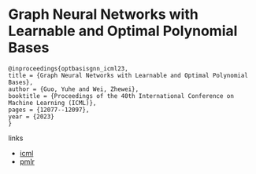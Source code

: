 # Graph Neural Networks with Learnable and Optimal Polynomial Bases

```
@inproceedings{optbasisgnn_icml23,
title = {Graph Neural Networks with Learnable and Optimal Polynomial Bases},
author = {Guo, Yuhe and Wei, Zhewei},
booktitle = {Proceedings of the 40th International Conference on Machine Learning (ICML)},
pages = {12077--12097},
year = {2023}
}
```

links
- [icml](https://icml.cc/Conferences/2023/Schedule?showEvent=24227)
- [pmlr](https://proceedings.mlr.press/v202/guo23i.html)
